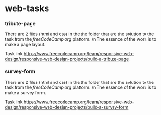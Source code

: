 # web-tasks

### tribute-page

There are 2 files (html and css) in the the folder that are the solution to the task from the _freeCodeCamp.org_ platform.
\n The essence of the work is to make a page layout.

Task link <https://www.freecodecamp.org/learn/responsive-web-design/responsive-web-design-projects/build-a-tribute-page>.


### survey-form

There are 2 files (html and css) in the the folder that are the solution to the task from the _freeCodeCamp.org_ platform.
\n The essence of the work is to make a survey form.

Task link <https://www.freecodecamp.org/learn/responsive-web-design/responsive-web-design-projects/build-a-survey-form>.
